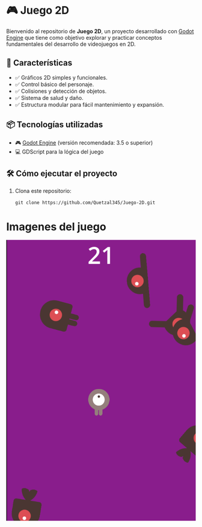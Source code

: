 # 🎮 Juego 2D

Bienvenido al repositorio de **Juego 2D**, un proyecto desarrollado con [Godot Engine](https://godotengine.org/) que tiene como objetivo explorar y practicar conceptos fundamentales del desarrollo de videojuegos en 2D.

## 🚀 Características

- ✅ Gráficos 2D simples y funcionales.
- ✅ Control básico del personaje.
- ✅ Colisiones y detección de objetos.
- ✅ Sistema de salud y daño.
- ✅ Estructura modular para fácil mantenimiento y expansión.

## 📦 Tecnologías utilizadas

- 🎮 [Godot Engine](https://godotengine.org/) (versión recomendada: 3.5 o superior)
- 💻 GDScript para la lógica del juego

## 🛠️ Cómo ejecutar el proyecto

1. Clona este repositorio:
   ```
   git clone https://github.com/Quetzal345/Juego-2D.git
   ```
# Imagenes del juego

![](https://github.com/Quetzal345/Juego-2D/blob/4e9a45ee65d880d05a57ea7d89b323939b0c874c/2D.png)
